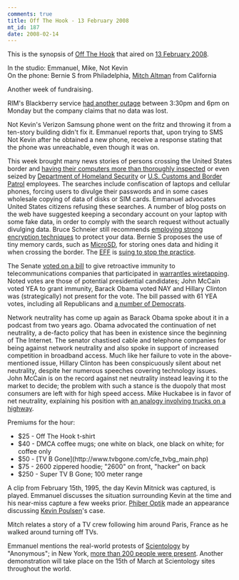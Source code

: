 ```yaml
--- 
comments: true
title: Off The Hook - 13 February 2008
mt_id: 187
date: 2008-02-14
---
```

This is the synopsis of [Off The Hook](http://www.2600.com/offthehook) that aired on [13 February 2008](http://www.2600.com/offthehook/2008/0208.html).

In the studio: Emmanuel, Mike, Not Kevin<br />
On the phone: Bernie S from Philadelphia, [Mitch Altman](http://en.wikipedia.org/wiki/Mitch_Altman) from California

Another week of fundraising.

RIM's Blackberry service [had another outage](http://www.infoworld.com/article/08/02/11/Outage-knocks-BlackBerry-users-offline_1.html) between 3:30pm and 6pm on Monday but the company claims that no data was lost.

Not Kevin's Verizon Samsung phone went on the fritz and throwing it from a ten-story building didn't fix it.  Emmanuel reports that, upon trying to SMS Not Kevin after he obtained a new phone, receive a response stating that the phone was unreachable, even though it was on.

This week brought many news stories of persons crossing the United States border and [having their computers more than thoroughly inspected](http://www.schneier.com/blog/archives/2008/02/us_customs_seiz.html) or even seized by [Department of Homeland Security](http://www.dhs.gov) or [U.S. Customs and Border Patrol](http://www.cbp.gov) employees.  The searches include confiscation of laptops and cellular phones, forcing users to divulge their passwords and in some cases wholesale copying of data of disks or SIM cards.  Emmanuel advocates United States citizens refusing these searches.  A number of blog posts on the web have suggested keeping a secondary account on your laptop with some fake data, in order to comply with the search request without actually divulging data.  Bruce Schneier still recommends [employing strong encryption techniques](http://www.schneier.com/essay-199.html) to protect your data.  Bernie S proposes the use of tiny memory cards, such as [MicroSD](http://en.wikipedia.org/wiki/MicroSD), for storing ones data and hiding it when crossing the border.  The [EFF](http://www.eff.org) is [suing to stop the practice](http://www.itbusiness.ca/it/client/en/home/News.asp?id=47090).

The Senate [voted on a bill](http://www.senate.gov/legislative/LIS/roll_call_lists/roll_call_vote_cfm.cfm?congress=110&session=2&vote=00015) to give retroactive immunity to telecommunications companies that participated in [warrantles wiretapping](http://en.wikipedia.org/wiki/NSA_warrantless_surveillance_controversy).  Noted votes are those of potential presidential candidates; John McCain voted YEA to grant immunity, Barack Obama voted NAY and Hillary Clinton was (strategically) not present for the vote.  The bill passed with 61 YEA votes, including all Republicans and [a number of Democrats](http://www.defectiveyeti.com/archives/002448.html).

Network neutrality has come up again as Barack Obama spoke about it in a podcast from two years ago.  Obama advocated the continuation of net neutrality, a de-facto policy that has been in existence since the beginning of The Internet.  The senator chastised cable and telephone companies for being against network neutrality and also spoke in support of increased competition in broadband access.  Much like her failure to vote in the above-mentioned issue, Hillary Clinton has been conspicuously silent about net neutrality, despite her numerous speeches covering technology issues.  John McCain is on the record against net neutrality instead leaving it to the market to decide; the problem with such a stance is the duopoly that most consumers are left with for high speed access.  Mike Huckabee is in favor of net neutrality, explaining his position with [an analogy involving trucks on a highway](http://en.wikipedia.org/wiki/Series_of_tubes).

Premiums for the hour:
<ul>
<li>$25 - Off The Hook t-shirt</li>
<li>$40 - DMCA coffee mugs; one white on black, one black on white; for coffee only</li>
<li>$50 - [TV B Gone](http://www.tvbgone.com/cfe_tvbg_main.php)</li>
<li>$75 - 2600 zippered hoodie; "2600" on front, "hacker" on back</li>
<li>$250 - Super TV B Gone; 100 meter range</li>
</ul>

A clip from February 15th, 1995, the day Kevin Mitnick was captured, is played.  Emmanuel discusses the situation surrounding Kevin at the time and his near-miss capture a few weeks prior.  [Phiber Optik](http://en.wikipedia.org/wiki/Mark_Abene) made an appearance discussing [Kevin Poulsen](http://en.wikipedia.org/wiki/Kevin_Poulsen)'s case.

Mitch relates a story of a TV crew following him around Paris, France as he walked around turning off TVs.

Emmanuel mentions the real-world protests of [Scientology](http://xenu.net) by "Anonymous"; in New York, [more than 200 people were present](http://gothamist.com/2008/02/11/nyc_scientology.php).  Another demonstration will take place on the 15th of March at Scientology sites throughout the world.
